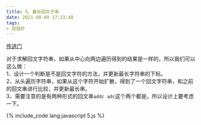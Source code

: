 ```yaml
---
title: 5、最长回文子串
date: 2021-08-09 17:23:48
tags:
- 双指针
---
```

[传送门](https://leetcode-cn.com/problems/longest-palindromic-substring/)

对于求解回文字符串，如果从中心向两边遍历得到的结果是一样的，所以我们可以这么做：  
1、设计一个判断是不是回文字符的方法，并更新最长字符串的下标。      
2、从头遍历字符串，如果从这个字符开始扩散，得到了一个回文字符串，和之前的回文串进行比较，并更新最长串。   
3、需要注意的是有两种形式的回文串`addc adc`这个两个都是。所以设计上要考虑一下。

{% include_code lang:javascript 5.js %}